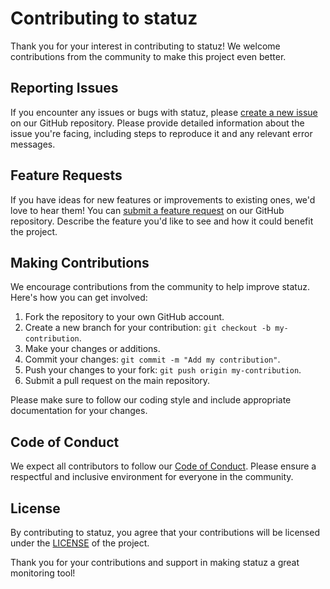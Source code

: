 # Contributing to statuz

Thank you for your interest in contributing to statuz! We welcome contributions from the community to make this project even better.

## Reporting Issues

If you encounter any issues or bugs with statuz, please [create a new issue](https://github.com/timam/statuz/issues/new) on our GitHub repository. Please provide detailed information about the issue you're facing, including steps to reproduce it and any relevant error messages.

## Feature Requests

If you have ideas for new features or improvements to existing ones, we'd love to hear them! You can [submit a feature request](https://github.com/timam/statuz/issues/new) on our GitHub repository. Describe the feature you'd like to see and how it could benefit the project.

## Making Contributions

We encourage contributions from the community to help improve statuz. Here's how you can get involved:

1. Fork the repository to your own GitHub account.
2. Create a new branch for your contribution: `git checkout -b my-contribution`.
3. Make your changes or additions.
4. Commit your changes: `git commit -m "Add my contribution"`.
5. Push your changes to your fork: `git push origin my-contribution`.
6. Submit a pull request on the main repository.

Please make sure to follow our coding style and include appropriate documentation for your changes.

## Code of Conduct

We expect all contributors to follow our [Code of Conduct](CODE_OF_CONDUCT.md). Please ensure a respectful and inclusive environment for everyone in the community.

## License

By contributing to statuz, you agree that your contributions will be licensed under the [LICENSE](LICENSE) of the project.

Thank you for your contributions and support in making statuz a great monitoring tool!
